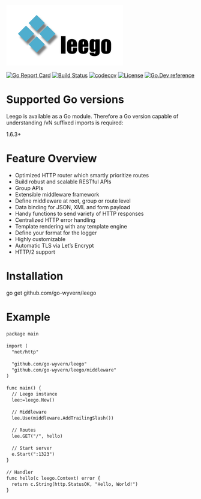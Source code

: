 ![leego](.github/leego.jpeg?raw=true)

[![Go Report Card](https://goreportcard.com/badge/github.com/go-wyvern/leego)](https://goreportcard.com/report/github.com/go-wyvern/leego)
[![Build Status](https://api.travis-ci.org/go-wyvern/leego.svg?branch=master)](https://travis-ci.org/github/go-wyvern/leego)
[![codecov](https://codecov.io/gh/go-wyvern/leego/branch/master/graph/badge.svg)](https://codecov.io/gh/go-wyvern/leego)
[![License](http://img.shields.io/badge/license-mit-blue.svg?style=flat-square)](https://raw.githubusercontent.com/go-wyvern/leego/master/LICENSE)
[![Go.Dev reference](https://img.shields.io/badge/go.dev-reference-blue?logo=go&logoColor=white)](https://pkg.go.dev/github.com/go-wyvern/leego?tab=doc)

# Supported Go versions

Leego is available as a Go module. Therefore a Go version capable of understanding /vN suffixed imports is required:

1.6.3+

# Feature Overview

- Optimized HTTP router which smartly prioritize routes
- Build robust and scalable RESTful APIs
- Group APIs
- Extensible middleware framework
- Define middleware at root, group or route level
- Data binding for JSON, XML and form payload
- Handy functions to send variety of HTTP responses
- Centralized HTTP error handling
- Template rendering with any template engine
- Define your format for the logger
- Highly customizable
- Automatic TLS via Let’s Encrypt
- HTTP/2 support

# Installation

go get github.com/go-wyvern/leego

# Example

```
package main

import (
  "net/http"

  "github.com/go-wyvern/leego"
  "github.com/go-wyvern/leego/middleware"
)

func main() {
  // Leego instance
  lee:=leego.New()

  // Middleware
  lee.Use(middleware.AddTrailingSlash())

  // Routes
  lee.GET("/", hello)

  // Start server
  e.Start(":1323")
}

// Handler
func hello(c leego.Context) error {
  return c.String(http.StatusOK, "Hello, World!")
}
```